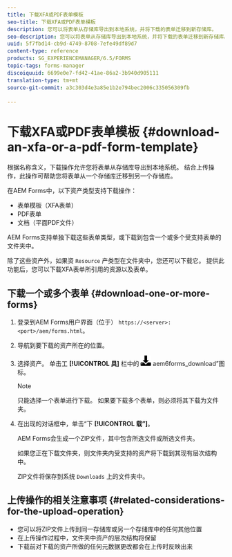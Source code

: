 ```yaml
---
title: 下载XFA或PDF表单模板
seo-title: 下载XFA或PDF表单模板
description: 您可以将表单从存储库导出到本地系统，并将下载的表单迁移到新存储库。
seo-description: 您可以将表单从存储库导出到本地系统，并将下载的表单迁移到新存储库。
uuid: 5f7fbd14-cb9d-4749-8708-7efe49df89d7
content-type: reference
products: SG_EXPERIENCEMANAGER/6.5/FORMS
topic-tags: forms-manager
discoiquuid: 6699e0e7-fd42-41ae-86a2-3b940d905111
translation-type: tm+mt
source-git-commit: a3c303d4e3a85e1b2e794bec2006c335056309fb

---
```



# 下载XFA或PDF表单模板 {#download-an-xfa-or-a-pdf-form-template}

根据名称含义，下载操作允许您将表单从存储库导出到本地系统。 结合上传操作，此操作可帮助您将表单从一个存储库迁移到另一个存储库。

在AEM Forms中，以下资产类型支持下载操作：

* 表单模板（XFA表单）
* PDF表单
* 文档（平面PDF文件）

AEM Forms支持单独下载这些表单类型，或下载到包含一个或多个受支持表单的文件夹中。

除了这些资产外，如果资 `Resource` 产类型在文件夹中，您还可以下载它。 提供此功能后，您可以下载XFA表单所引用的资源以及表单。

## 下载一个或多个表单 {#download-one-or-more-forms}

1. 登录到AEM Forms用户界面（位于） `https://<server>:<port>/aem/forms.html`。

1. 导航到要下载的资产所在的位置。

1. 选择资产。 单击工 **[!UICONTROL 具]** 栏中的 ![“下载](assets/aem6forms_download.png) aem6forms_download”图标。

   >[!NOTE]
   >
   >只能选择一个表单进行下载。 如果要下载多个表单，则必须将其下载为文件夹。

1. 在出现的对话框中，单击“下 **[!UICONTROL 载”]**。

   AEM Forms会生成一个ZIP文件，其中包含所选文件或所选文件夹。

   如果您正在下载文件夹，则文件夹内受支持的资产将下载到其现有层次结构中。

   ZIP文件将保存到系统 `Downloads` 上的文件夹中。

## 上传操作的相关注意事项 {#related-considerations-for-the-upload-operation}

* 您可以将ZIP文件上传到同一存储库或另一个存储库中的任何其他位置
* 在上传操作过程中，文件夹中资产的层次结构将保留
* 下载前对下载的资产所做的任何元数据更改都会在上传时反映出来

